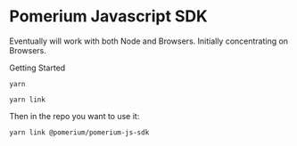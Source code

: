 # Pomerium Javascript SDK

Eventually will work with both Node and Browsers. Initially concentrating on Browsers.

Getting Started

```yarn```

```yarn link```

Then in the repo you want to use it:

```yarn link @pomerium/pomerium-js-sdk```
